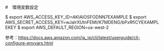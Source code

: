 #　環境変数設定

$ export AWS_ACCESS_KEY_ID=AKIAIOSFODNN7EXAMPLE
$ export AWS_SECRET_ACCESS_KEY=wJalrXUtnFEMI/K7MDENG/bPxRfiCYEXAMPLEKEY
$ export AWS_DEFAULT_REGION=us-west-2


参考：https://docs.aws.amazon.com/ja_jp/cli/latest/userguide/cli-configure-envvars.html
